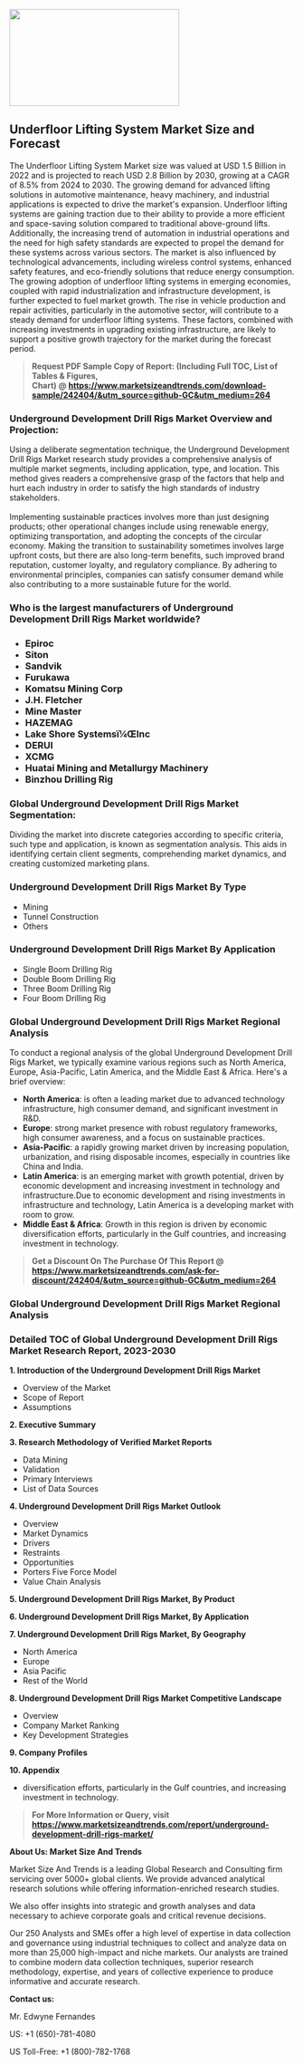 <p><img class="alignnone size-medium wp-image-20088" src="https://ffe5etoiles.com/wp-content/uploads/2024/12/MST1-300x171.png" alt="" width="300" height="171" /></p><h2>Underfloor Lifting System Market Size and Forecast</h2><p>The Underfloor Lifting System Market size was valued at USD 1.5 Billion in 2022 and is projected to reach USD 2.8 Billion by 2030, growing at a CAGR of 8.5% from 2024 to 2030. The growing demand for advanced lifting solutions in automotive maintenance, heavy machinery, and industrial applications is expected to drive the market's expansion. Underfloor lifting systems are gaining traction due to their ability to provide a more efficient and space-saving solution compared to traditional above-ground lifts. Additionally, the increasing trend of automation in industrial operations and the need for high safety standards are expected to propel the demand for these systems across various sectors. The market is also influenced by technological advancements, including wireless control systems, enhanced safety features, and eco-friendly solutions that reduce energy consumption. The growing adoption of underfloor lifting systems in emerging economies, coupled with rapid industrialization and infrastructure development, is further expected to fuel market growth. The rise in vehicle production and repair activities, particularly in the automotive sector, will contribute to a steady demand for underfloor lifting systems. These factors, combined with increasing investments in upgrading existing infrastructure, are likely to support a positive growth trajectory for the market during the forecast period.</p></p><blockquote id="" class=""><strong>Request PDF Sample Copy of Report: (Including Full TOC, List of Tables &amp; Figures, Chart)&nbsp;@&nbsp;<strong><a href="https://www.marketsizeandtrends.com/download-sample/242404/&utm_source=github-GC&utm_medium=264" target="_blank">https://www.marketsizeandtrends.com/download-sample/242404/&utm_source=github-GC&utm_medium=264</a></strong></strong></blockquote><h3 id="" class="">Underground Development Drill Rigs Market&nbsp;Overview and Projection:</h3><p id="" class="">Using a deliberate segmentation technique, the Underground Development Drill Rigs Market research study provides a comprehensive analysis of multiple market segments, including application, type, and location. This method gives readers a comprehensive grasp of the factors that help and hurt each industry in order to satisfy the high standards of industry stakeholders. <br /> <br />Implementing sustainable practices involves more than just designing products; other operational changes include using renewable energy, optimizing transportation, and adopting the concepts of the circular economy. Making the transition to sustainability sometimes involves large upfront costs, but there are also long-term benefits, such improved brand reputation, customer loyalty, and regulatory compliance. By adhering to environmental principles, companies can satisfy consumer demand while also contributing to a more sustainable future for the world.</p><h3 id="" class="">Who is the largest manufacturers of&nbsp;Underground Development Drill Rigs Market worldwide?</h3><h3 class=""><p><ul><li>Epiroc </li><li> Siton </li><li> Sandvik </li><li> Furukawa </li><li> Komatsu Mining Corp </li><li> J.H. Fletcher </li><li> Mine Master </li><li> HAZEMAG </li><li> Lake Shore Systemsï¼ŒInc </li><li> DERUI </li><li> XCMG </li><li> Huatai Mining and Metallurgy Machinery </li><li> Binzhou Drilling Rig</li></ul></p></h3><h3 id="" class="">Global&nbsp;Underground Development Drill Rigs Market Segmentation:</h3><p id="" class="">Dividing the market into discrete categories according to specific criteria, such type and application, is known as segmentation analysis. This aids in identifying certain client segments, comprehending market dynamics, and creating customized marketing plans.</p><h3 id="" class="">Underground Development Drill Rigs Market&nbsp;By Type</h3><p><p><ul><li>Mining</li><li> Tunnel Construction</li><li> Others</p></li></ul></p></p><h3 id="" class="">Underground Development Drill Rigs Market&nbsp;By Application</h3><p class=""><p><ul><li>Single Boom Drilling Rig</li><li> Double Boom Drilling Rig</li><li> Three Boom Drilling Rig</li><li> Four Boom Drilling Rig</li></ul></p></p><h3 id="" class="">Global Underground Development Drill Rigs Market Regional Analysis</h3><p id="" class="">To conduct a regional analysis of the global Underground Development Drill Rigs Market, we typically examine various regions such as North America, Europe, Asia-Pacific, Latin America, and the Middle East &amp; Africa. Here's a brief overview:</p><ul><li><strong>North America</strong>: is often a leading market due to advanced technology infrastructure, high consumer demand, and significant investment in R&amp;D.</li><li><strong>Europe</strong>: strong market presence with robust regulatory frameworks, high consumer awareness, and a focus on sustainable practices.</li><li><strong>Asia-Pacific</strong>: a rapidly growing market driven by increasing population, urbanization, and rising disposable incomes, especially in countries like China and India.</li><li><strong>Latin America</strong>: is an emerging market with growth potential, driven by economic development and increasing investment in technology and infrastructure.Due to economic development and rising investments in infrastructure and technology, Latin America is a developing market with room to grow.</li><li><strong>Middle East &amp; Africa</strong>: Growth in this region is driven by economic diversification efforts, particularly in the Gulf countries, and increasing investment in technology.</li></ul><blockquote id="" class=""><strong>Get a Discount On The Purchase Of This Report @ <strong><a href="https://www.marketsizeandtrends.com/ask-for-discount/242404/&utm_source=github-GC&utm_medium=264" target="_blank">https://www.marketsizeandtrends.com/ask-for-discount/242404/&utm_source=github-GC&utm_medium=264</a></strong></strong></blockquote><h3 id="" class="">Global Underground Development Drill Rigs Market Regional Analysis</h3><h3 id="" class="">Detailed TOC of Global Underground Development Drill Rigs Market Research Report, 2023-2030</h3><p id="" class=""><strong>1. Introduction of the Underground Development Drill Rigs Market</strong></p><ul><li>Overview of the Market</li><li>Scope of Report</li><li>Assumptions</li></ul><p id="" class=""><strong>2. Executive Summary</strong></p><p id="" class=""><strong>3. Research Methodology of Verified Market Reports</strong></p><ul><li>Data Mining</li><li>Validation</li><li>Primary Interviews</li><li>List of Data Sources</li></ul><p id="" class=""><strong>4. Underground Development Drill Rigs Market Outlook</strong></p><ul><li>Overview</li><li>Market Dynamics</li><li>Drivers</li><li>Restraints</li><li>Opportunities</li><li>Porters Five Force Model</li><li>Value Chain Analysis</li></ul><p id="" class=""><strong>5. Underground Development Drill Rigs Market, By Product</strong></p><p id="" class=""><strong>6. Underground Development Drill Rigs Market, By Application</strong></p><p id="" class=""><strong>7. Underground Development Drill Rigs Market, By Geography</strong></p><ul><li>North America</li><li>Europe</li><li>Asia Pacific</li><li>Rest of the World</li></ul><p id="" class=""><strong>8. Underground Development Drill Rigs Market Competitive Landscape</strong></p><ul><li>Overview</li><li>Company Market Ranking</li><li>Key Development Strategies</li></ul><p id="" class=""><strong>9. Company Profiles</strong></p><p id="" class=""><strong>10. Appendix</strong></p><ul><li>diversification efforts, particularly in the Gulf countries, and increasing investment in technology.</li></ul><blockquote id="" class=""><strong>For More Information or Query, visit <strong><strong><a href="https://www.marketsizeandtrends.com/report/underground-development-drill-rigs-market/" target="_blank">https://www.marketsizeandtrends.com/report/underground-development-drill-rigs-market/</a></strong></strong></strong></blockquote><p id="" class=""><strong>About Us: Market Size And Trends</strong></p><p id="" class="">Market Size And Trends is a leading Global Research and Consulting firm servicing over 5000+ global clients. We provide advanced analytical research solutions while offering information-enriched research studies.</p><p id="" class="">We also offer insights into strategic and growth analyses and data necessary to achieve corporate goals and critical revenue decisions.</p><p id="" class="">Our 250 Analysts and SMEs offer a high level of expertise in data collection and governance using industrial techniques to collect and analyze data on more than 25,000 high-impact and niche markets. Our analysts are trained to combine modern data collection techniques, superior research methodology, expertise, and years of collective experience to produce informative and accurate research.</p><p id="" class=""><strong>Contact us:</strong></p><p id="" class="">Mr. Edwyne Fernandes</p><p id="" class="">US: +1 (650)-781-4080</p><p id="" class="">US Toll-Free: +1 (800)-782-1768</p>
